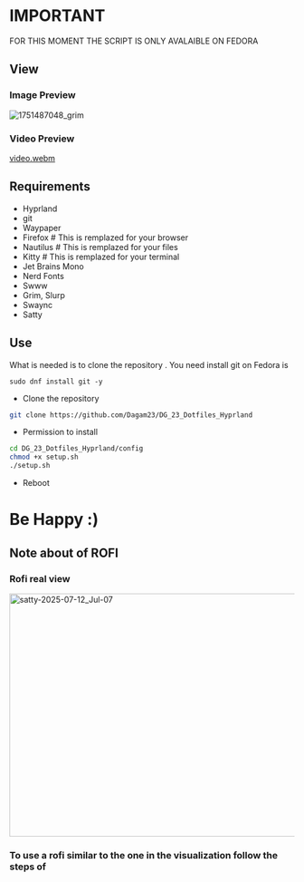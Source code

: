 # IMPORTANT  
FOR THIS MOMENT THE SCRIPT IS ONLY AVALAIBLE ON FEDORA

## View

### Image Preview
![1751487048_grim](https://github.com/user-attachments/assets/142539e7-42fa-4b08-9b62-5585f10e0568)

### Video Preview

[video.webm](https://github.com/user-attachments/assets/e9385092-a9bc-493d-bb8c-4478d0281a42)

## Requirements
- Hyprland
- git
- Waypaper
- Firefox # This is remplazed for your browser
- Nautilus # This is remplazed for your files
- Kitty # This is remplazed for your terminal
- Jet Brains Mono
- Nerd Fonts
- Swww
- Grim, Slurp
- Swaync
- Satty
## Use
What is needed is to clone the repository
. You need install git on Fedora is  

`sudo dnf install git -y`

- Clone the repository  

```bash
git clone https://github.com/Dagam23/DG_23_Dotfiles_Hyprland  
```
- Permission to install
  
```bash
cd DG_23_Dotfiles_Hyprland/config
chmod +x setup.sh
./setup.sh

```
- Reboot  

# Be Happy :)  

## Note about of ROFI

### Rofi real view

<img width="957" height="429" alt="satty-2025-07-12_Jul-07" src="https://github.com/user-attachments/assets/a17bb7cc-6d43-4bac-866d-f328f951083e" />

### To use a rofi similar to the one in the visualization follow the steps of









